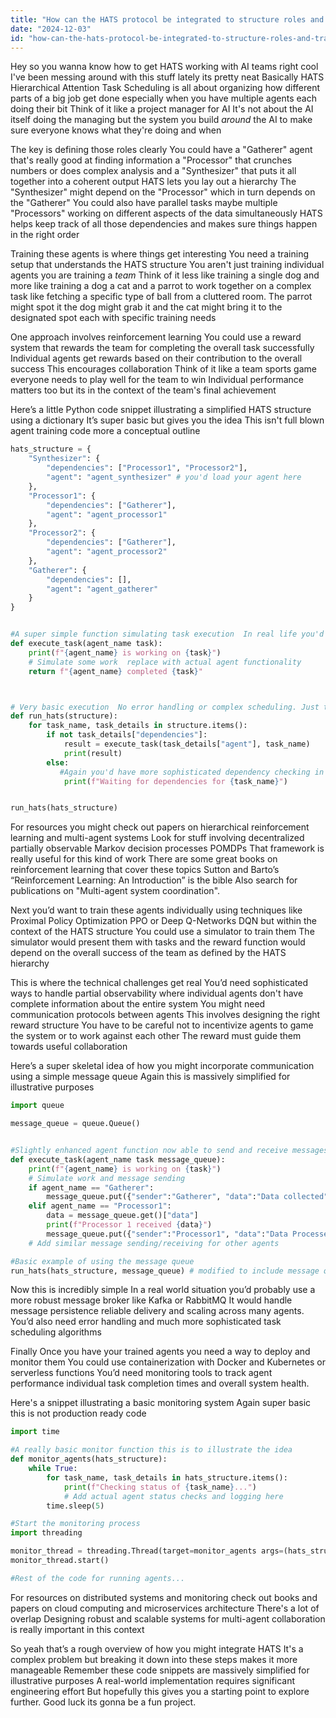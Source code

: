 ```yaml
---
title: "How can the HATS protocol be integrated to structure roles and train AI agents for collaborative work groups?"
date: "2024-12-03"
id: "how-can-the-hats-protocol-be-integrated-to-structure-roles-and-train-ai-agents-for-collaborative-work-groups"
---
```


Hey so you wanna know how to get HATS working with AI teams right cool  I've been messing around with this stuff lately its pretty neat  Basically HATS Hierarchical Attention Task Scheduling is all about organizing how different parts of a big job get done especially when you have multiple agents each doing their bit  Think of it like a project manager for AI  It's not about the AI itself doing the managing but the system you build *around* the AI to make sure everyone knows what they're doing and when

The key is defining those roles clearly  You could have a "Gatherer" agent that's really good at finding information a "Processor" that crunches numbers or does complex analysis and a "Synthesizer" that puts it all together into a coherent output   HATS lets you lay out a hierarchy  The "Synthesizer" might depend on the "Processor" which in turn depends on the "Gatherer"  You could also have parallel tasks maybe multiple "Processors" working on different aspects of the data simultaneously  HATS helps keep track of all those dependencies and makes sure things happen in the right order

Training these agents is where things get interesting  You need a training setup that understands the HATS structure  You aren't just training individual agents you are training a *team*  Think of it less like training a single dog and more like training a dog a cat and a parrot to work together on a complex task like fetching a specific type of ball from a cluttered room.  The parrot might spot it the dog might grab it and the cat might bring it to the designated spot each with specific training needs


One approach involves reinforcement learning  You could use a reward system that rewards the team for completing the overall task successfully  Individual agents get rewards based on their contribution to the overall success  This encourages collaboration  Think of it like a team sports game everyone needs to play well for the team to win  Individual performance matters too but its in the context of the team's final achievement


Here’s a little Python code snippet illustrating a simplified HATS structure using a dictionary  It’s super basic but gives you the idea  This isn't full blown agent training code more a conceptual outline

```python
hats_structure = {
    "Synthesizer": {
        "dependencies": ["Processor1", "Processor2"],
        "agent": "agent_synthesizer" # you'd load your agent here
    },
    "Processor1": {
        "dependencies": ["Gatherer"],
        "agent": "agent_processor1"
    },
    "Processor2": {
        "dependencies": ["Gatherer"],
        "agent": "agent_processor2"
    },
    "Gatherer": {
        "dependencies": [],
        "agent": "agent_gatherer"
    }
}


#A super simple function simulating task execution  In real life you'd have complex agent logic here
def execute_task(agent_name task):
    print(f"{agent_name} is working on {task}")
    # Simulate some work  replace with actual agent functionality
    return f"{agent_name} completed {task}"



# Very basic execution  No error handling or complex scheduling. Just to illustrate the idea
def run_hats(structure):
    for task_name, task_details in structure.items():
        if not task_details["dependencies"]:
            result = execute_task(task_details["agent"], task_name)
            print(result)
        else:
           #Again you'd have more sophisticated dependency checking in a real world system
            print(f"Waiting for dependencies for {task_name}")


run_hats(hats_structure)

```

For resources you might check out papers on hierarchical reinforcement learning and multi-agent systems  Look for stuff involving decentralized partially observable Markov decision processes POMDPs  That framework is really useful for this kind of work   There are some great books on reinforcement learning that cover these topics  Sutton and Barto’s “Reinforcement Learning: An Introduction” is the bible  Also search for publications on  "Multi-agent system coordination".


Next you’d want to train these agents individually using techniques like Proximal Policy Optimization PPO or Deep Q-Networks DQN but within the context of the HATS structure  You could use a simulator to train them  The simulator would present them with tasks  and the reward function would depend on the overall success of the team as defined by the HATS hierarchy


This is where the technical challenges get real  You’d need sophisticated ways to handle partial observability where individual agents don't have complete information about the entire system  You might need communication protocols between agents   This involves designing the right reward structure  You have to be careful not to incentivize agents to game the system or to work against each other  The reward must guide them towards useful collaboration


Here’s a super skeletal idea of how you might incorporate communication using a simple message queue  Again this is massively simplified for illustrative purposes

```python
import queue

message_queue = queue.Queue()


#Slightly enhanced agent function now able to send and receive messages
def execute_task(agent_name task message_queue):
    print(f"{agent_name} is working on {task}")
    # Simulate work and message sending
    if agent_name == "Gatherer":
        message_queue.put({"sender":"Gatherer", "data":"Data collected"})
    elif agent_name == "Processor1":
        data = message_queue.get()["data"]
        print(f"Processor 1 received {data}")
        message_queue.put({"sender":"Processor1", "data":"Data Processed 1"})
    # Add similar message sending/receiving for other agents

#Basic example of using the message queue
run_hats(hats_structure, message_queue) # modified to include message queue


```

Now this is incredibly simple  In a real world situation you’d probably use a more robust message broker like Kafka or RabbitMQ  It would handle message persistence reliable delivery and scaling across many agents. You’d also need error handling and much more sophisticated task scheduling algorithms


Finally  Once you have your trained agents you need a way to deploy and monitor them  You could use containerization with Docker and Kubernetes or serverless functions   You’d need monitoring tools to track agent performance individual task completion times and overall system health.


Here's a snippet illustrating a basic monitoring system  Again super basic this is not production ready code


```python
import time

#A really basic monitor function this is to illustrate the idea
def monitor_agents(hats_structure):
    while True:
        for task_name, task_details in hats_structure.items():
            print(f"Checking status of {task_name}...")
            # Add actual agent status checks and logging here
        time.sleep(5)

#Start the monitoring process
import threading

monitor_thread = threading.Thread(target=monitor_agents args=(hats_structure,))
monitor_thread.start()

#Rest of the code for running agents...

```



For resources on distributed systems and monitoring  check out books and papers on cloud computing and microservices architecture  There's a lot of overlap  Designing robust and scalable systems for multi-agent collaboration is really important in this context


So yeah that’s a rough overview of how you might integrate HATS  It's a complex problem  but breaking it down into these steps makes it more manageable  Remember these code snippets are massively simplified for illustrative purposes  A real-world implementation requires significant engineering effort  But hopefully this gives you a starting point to explore further. Good luck its gonna be a fun project.
